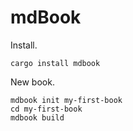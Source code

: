 # mdBook

Install.

```console
cargo install mdbook
```

New book.

```console
mdbook init my-first-book
cd my-first-book
mdbook build
```
